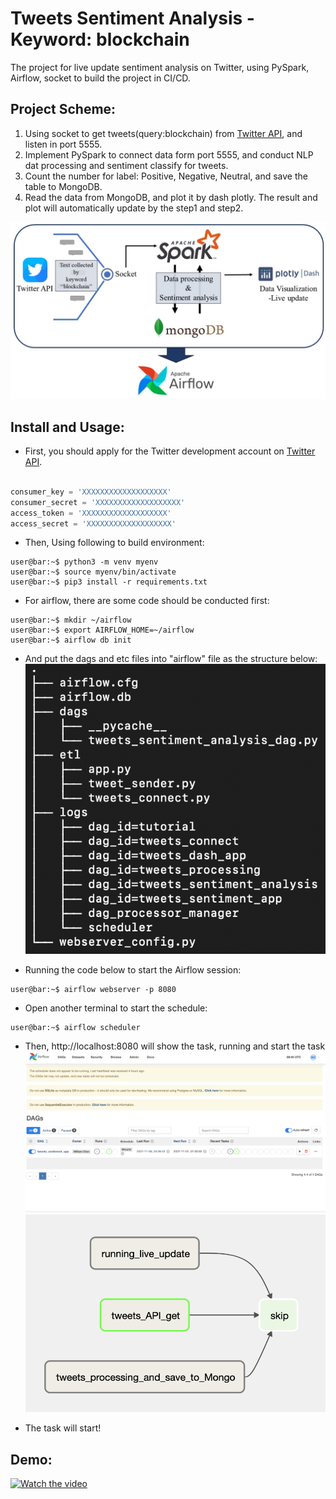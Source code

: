# Tweets Sentiment Analysis - Keyword: blockchain
The project for live update sentiment analysis on Twitter, using PySpark, Airflow, socket to build the project in CI/CD.
## Project Scheme:
  1. Using socket to get tweets(query:blockchain) from [Twitter API](https://developer.twitter.com/en/docs/twitter-api), and listen in port 5555.
  2. Implement PySpark to  connect data form port 5555, and conduct NLP dat processing and sentiment classify for tweets.
  3. Count the number for label: Positive, Negative, Neutral, and save the table to MongoDB.
  4. Read the data from MongoDB, and plot it by dash plotly. The result and plot will automatically update by the step1 and step2.

![Project Scheme](https://github.com/yellowbuffalo/blockchain-tweets-sentiment-analysis/blob/main/img/process.JPG?raw=true)

## Install and Usage:
*  First, you should apply for the Twitter development account on [Twitter API](https://developer.twitter.com/en/docs/twitter-api).
  ```python
  
consumer_key = 'XXXXXXXXXXXXXXXXXXX'
consumer_secret = 'XXXXXXXXXXXXXXXXXXX'
access_token = 'XXXXXXXXXXXXXXXXXXX'
access_secret = 'XXXXXXXXXXXXXXXXXXX'
  ```
*  Then, Using following to build environment:
  ```console
  user@bar:~$ python3 -m venv myenv
  user@bar:~$ source myenv/bin/activate
  user@bar:~$ pip3 install -r requirements.txt
  ```
*  For airflow, there are some code should be conducted first:
  ```console
  user@bar:~$ mkdir ~/airflow
  user@bar:~$ export AIRFLOW_HOME=~/airflow
  user@bar:~$ airflow db init
  ```
*  And put the dags and etc files into "airflow" file as the structure below:
![structure](https://github.com/yellowbuffalo/blockchain-tweets-sentiment-analysis/blob/main/img/tree.png?raw=true)

*  Running the code below to start the Airflow session:
  ```console
  user@bar:~$ airflow webserver -p 8080
  ```
*  Open another terminal to start the schedule:
  ```console
  user@bar:~$ airflow scheduler
  ```
*  Then, http://localhost:8080 will show the task, running and start the task
![Airflow](https://github.com/yellowbuffalo/blockchain-tweets-sentiment-analysis/blob/main/img/airflow.png?raw=true)
![graph](https://github.com/yellowbuffalo/blockchain-tweets-sentiment-analysis/blob/main/img/airflow_graph.png?raw=true)

*  The task will start!

## Demo:
[![Watch the video](https://img.youtube.com/vi/p2HIDqMh2jQ/default.jpg)](https://youtu.be/p2HIDqMh2jQ)

